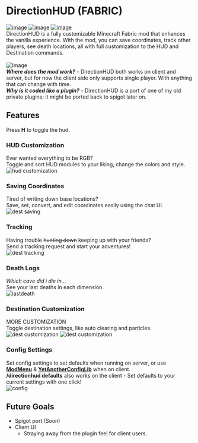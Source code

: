 # DirectionHUD (FABRIC)
[<img src="https://img.shields.io/github/v/release/oth3r/DirectionHUD-F?color=blueviolet&logo=github" alt="image">](https://github.com/Oth3r/DirectionHUD-F/releases) [<img src="https://img.shields.io/modrinth/dt/directionhud?label=Modrinth&logo=modrinth" alt="image">](https://modrinth.com/mod/directionhud) [<img src="https://cf.way2muchnoise.eu/843483.svg" alt="image">](https://www.curseforge.com/minecraft/mc-mods/directionhud-fabric)
<br>
DirectionHUD is a fully customizable Minecraft Fabric mod 
that enhances the vanilla experience. 
With the mod, you can save coordinates, track other players, see death locations, all with full customization to the HUD and Destination commands.
<br><br>
<img src="https://cdn.discordapp.com/attachments/801291003494400021/1089247576450142338/ezgif.com-resize.gif" alt="Image">
<br>
***Where does the mod work?*** - DirectionHUD both works on client and server, but for now the client side only supports single player. With anything that can change with time.
<br>
***Why is it coded like a plugin?*** - DirectionHUD is a port of one of my old private plugins; it might be ported back to spigot later on. <br>

## Features
Press **H** to toggle the hud.
### HUD Customization
Ever wanted everything to be RGB?<br>
Toggle and sort HUD modules to your liking, change the colors and style. <br>
<img src="https://cdn.discordapp.com/attachments/801291003494400021/1093303656411054171/customization_hud.gif" alt="hud customization">

### Saving Coordinates
Tired of writing down base locations?<br>
Save, set, convert, and edit coordinates easily using the chat UI. <br>
<img src="https://cdn.discordapp.com/attachments/801291003494400021/1093304276522111006/dest_saving.gif" alt="dest saving">

### Tracking
Having trouble ~~hunting down~~ keeping up with your friends?<br>
Send a tracking request and start your adventures! <br>
<img src="https://cdn.discordapp.com/attachments/801291003494400021/1089253521985122497/tracking.gif" alt="dest tracking">

### Death Logs
*Which cave did i die in...*<br>
See your last deaths in each dimension.
<br>
<img src="https://media.giphy.com/media/v1.Y2lkPTc5MGI3NjExNWYwMDI3MmU4YjNmNjVlNzc3N2QzYTg2ZGMxNWNjM2Q3NzhmODZmYiZjdD1n/dZRxf1oDGW6SFsmyCZ/giphy.gif" alt="lastdeath">

### Destination Customization
MORE CUSTOMIZATION<br>
Toggle destination settings, like auto clearing and particles. <br>
<img src="https://cdn.discordapp.com/attachments/801291003494400021/1093305077147631726/adaptive_dest.gif" alt="dest customization">
<img src="https://media.giphy.com/media/v1.Y2lkPTc5MGI3NjExMmNhYmMzYmM1ODBiYzIzNTI0YmQ2NjE0NmZiNTc4OGU1NGExOThmYiZjdD1n/njJ0RiLccOMZ0c3yH5/giphy.gif" alt="dest customization">

### Config Settings
Set config settings to set defaults when running on server, 
or use **[ModMenu](https://modrinth.com/mod/modmenu)** & **[YetAnotherConfigLib](https://modrinth.com/mod/yacl)** when on client. <br>
**/directionhud defaults** also works on the client - Set defaults to your current settings with one click! <br>
<img src="https://cdn.discordapp.com/attachments/801291003494400021/1093264700965392444/2023-04-05_14.54.001.png" alt="config">

## Future Goals

* Spigot port (Soon)
* Client UI
  * Straying away from the plugin feel for client users.
